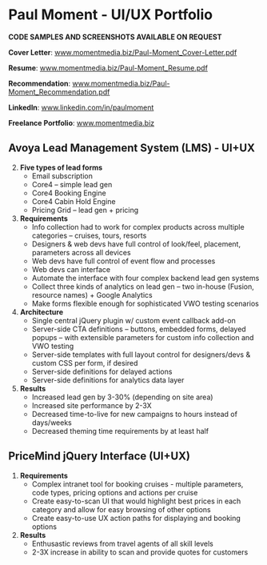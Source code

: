 # Paul Moment - UI/UX Portfolio

**CODE SAMPLES AND SCREENSHOTS AVAILABLE ON REQUEST**

**Cover Letter**: www.momentmedia.biz/Paul-Moment_Cover-Letter.pdf

**Resume**: www.momentmedia.biz/Paul-Moment_Resume.pdf

**Recommendation**: www.momentmedia.biz/Paul-Moment_Recommendation.pdf

**LinkedIn**: www.linkedin.com/in/paulmoment

**Freelance Portfolio**: www.momentmedia.biz

Avoya Lead Management System (LMS) - UI+UX
---------------------------------

2.	**Five types of lead forms**
	+ Email subscription
	+ Core4 – simple lead gen
	+ Core4 Booking Engine
	+ Core4 Cabin Hold Engine
	+ Pricing Grid – lead gen + pricing
3.	**Requirements**
	+ Info collection had to work for complex products across multiple categories – cruises, tours, resorts
	+ Designers & web devs have full control of look/feel, placement, parameters across all devices
	+ Web devs have full control of event flow and processes
	+ Web devs can interface 
	+ Automate the interface with four complex backend lead gen systems
	+ Collect three kinds of analytics on lead gen – two in-house (Fusion, resource names) + Google Analytics
	+ Make forms flexible enough for sophisticated VWO testing scenarios
4.	**Architecture**
	+ Single central jQuery plugin w/ custom event callback add-on
	+ Server-side CTA definitions – buttons, embedded forms, delayed popups – with extensible parameters for custom info collection and VWO testing
	+ Server-side templates with full layout control for designers/devs & custom CSS per form, if desired
	+ Server-side definitions for delayed actions
	+ Server-side definitions for analytics data layer
5.	**Results**
	+ Increased lead gen by 3-30% (depending on site area)
	+ Increased site performance by 2-3X
	+ Decreased time-to-live for new campaigns to hours instead of days/weeks
	+ Decreased theming time requirements by at least half

PriceMind jQuery Interface (UI+UX)
--------------------------------------

1. **Requirements**
	+ Complex intranet tool for booking cruises - multiple parameters, code types, pricing options and actions per cruise
	+ Create easy-to-scan UI that would highlight best prices in each category and allow for easy browsing of other options
	+ Create easy-to-use UX action paths for displaying and booking options
2. **Results**
	+ Enthusastic reviews from travel agents of all skill levels
	+ 2-3X increase in ability to scan and provide quotes for customers
